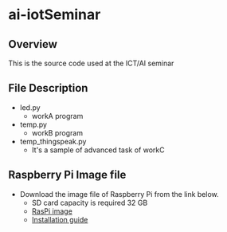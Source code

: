 # ai-iotSeminar

## Overview
This is the source code used at the ICT/AI seminar

## File Description
* led.py
  * workA program
* temp.py
  * workB program
* temp_thingspeak.py
  * It's a sample of advanced task of workC

## Raspberry Pi Image file
* Download the image file of Raspberry Pi from the link below.
  * SD card capacity is required 32 GB
  * [RasPi image](https://www.minelab.jp/public_data/raspi_img.zip)
  * [Installation guide](https://www.raspberrypi.org/documentation/installation/installing-images/README.md)
